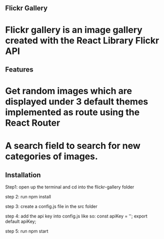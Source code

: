 ## Flickr Gallery

# Flickr gallery is an image gallery created with the React Library Flickr API

## Features

# Get random images which are displayed under 3 default themes implemented as route using the React Router

# A search field to search for new categories of images.

## Installation

Step1: open up the terminal and cd into the flickr-gallery folder

step 2: run npm install

step 3: create a config.js file in the src folder

step 4: add the api key into config.js like so: const apiKey = ''; export default apiKey;

step 5: run npm start
